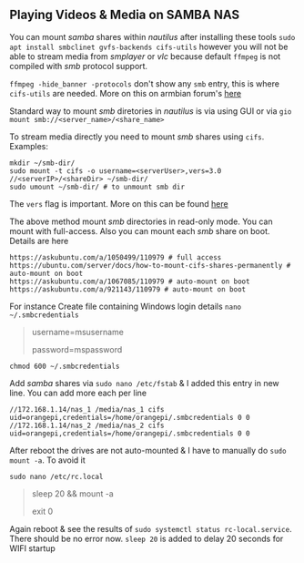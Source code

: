 ## Playing Videos & Media on SAMBA NAS

You can mount _samba_ shares within _nautilus_ after installing these tools `sudo apt install smbclinet gvfs-backends cifs-utils` however you will not be able to stream media from _smplayer_ or _vlc_ because default `ffmpeg` is not compiled with _smb_ protocol support.

`ffmpeg -hide_banner -protocols` don't show any `smb` entry, this is where `cifs-utils` are needed. More on this on armbian forum's [here](https://forum.armbian.com/topic/29719-media-players-not-playing-files-over-smb-is-ffmpeg-compiled-without-networking-support/?do=findComment&comment=170553)

Standard way to mount _smb_ diretories in _nautilus_ is via using GUI or via `gio mount smb://<server_name>/<share_name>`

To stream media directly you need to mount _smb_ shares using `cifs`. Examples:

```
mkdir ~/smb-dir/
sudo mount -t cifs -o username=<serverUser>,vers=3.0 //<serverIP>/<shareDir> ~/smb-dir/
sudo umount ~/smb-dir/ # to unmount smb dir
```

The `vers` flag is important. More on this can be found [here](https://askubuntu.com/a/1070656/110979)

The above method mount _smb_ directories in read-only mode. You can mount with full-access. Also you can mount each _smb_ share on boot. Details are here
```
https://askubuntu.com/a/1050499/110979 # full access
https://ubuntu.com/server/docs/how-to-mount-cifs-shares-permanently # auto-mount on boot
https://askubuntu.com/a/1067085/110979 # auto-mount on boot
https://askubuntu.com/a/921143/110979 # auto-mount on boot
```
For instance
Create file containing Windows login details `nano ~/.smbcredentials`

> username=msusername
> 
> password=mspassword

`chmod 600 ~/.smbcredentials`

Add _samba_ shares via `sudo nano /etc/fstab` & I added this entry in new line. You can add more each per line
```
//172.168.1.14/nas_1 /media/nas_1 cifs uid=orangepi,credentials=/home/orangepi/.smbcredentials 0 0
//172.168.1.14/nas_2 /media/nas_2 cifs uid=orangepi,credentials=/home/orangepi/.smbcredentials 0 0
```
After reboot the drives are not auto-mounted & I have to manually do `sudo mount -a`. To avoid it
```
sudo nano /etc/rc.local
```
> sleep 20 && mount -a
> 
> exit 0

Again reboot & see the results of `sudo systemctl status rc-local.service`. There should be no error now. `sleep 20` is added to delay 20 seconds for WIFI startup
